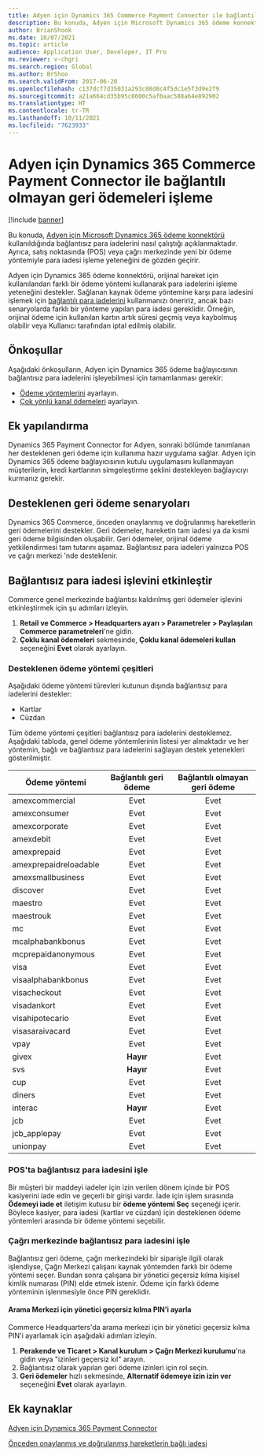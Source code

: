 ```yaml
---
title: Adyen için Dynamics 365 Commerce Payment Connector ile bağlantılı olmayan geri ödemeleri işleme
description: Bu konuda, Adyen için Microsoft Dynamics 365 ödeme konnektörü kullanıldığında bağlantısız para iadelerini nasıl çalıştığı açıklanmaktadır.
author: BrianShook
ms.date: 10/07/2021
ms.topic: article
audience: Application User, Developer, IT Pro
ms.reviewer: v-chgri
ms.search.region: Global
ms.author: BrShoo
ms.search.validFrom: 2017-06-20
ms.openlocfilehash: c137dcf7d35031a293c88d8c4f5dc1e5f3d9e2f9
ms.sourcegitcommit: a21a664cd35b95c8600c5af0aac588a64e892902
ms.translationtype: HT
ms.contentlocale: tr-TR
ms.lasthandoff: 10/11/2021
ms.locfileid: "7623933"
---
```

# <a name="process-unlinked-refunds-with-the-dynamics-365-commerce-payment-connector-for-adyen"></a>Adyen için Dynamics 365 Commerce Payment Connector ile bağlantılı olmayan geri ödemeleri işleme

[!include [banner](../includes/banner.md)]

Bu konuda, [Adyen için Microsoft Dynamics 365 ödeme konnektörü](adyen-connector.md) kullanıldığında bağlantısız para iadelerini nasıl çalıştığı açıklanmaktadır. Ayrıca, satış noktasında (POS) veya çağrı merkezinde yeni bir ödeme yöntemiyle para iadesi işleme yeteneğini de gözden geçirir.

Adyen için Dynamics 365 ödeme konnektörü, orijinal hareket için kullanılandan farklı bir ödeme yöntemi kullanarak para iadelerini işleme yeteneğini destekler. Sağlanan kaynak ödeme yöntemine karşı para iadesini işlemek için [bağlantılı para iadelerini](linked-refunds.md) kullanmanızı öneririz, ancak bazı senaryolarda farklı bir yönteme yapılan para iadesi gereklidir. Örneğin, orijinal ödeme için kullanılan kartın artık süresi geçmiş veya kaybolmuş olabilir veya Kullanıcı tarafından iptal edilmiş olabilir.

## <a name="prerequisites"></a>Önkoşullar

Aşağıdaki önkoşulların, Adyen için Dynamics 365 ödeme bağlayıcısının bağlantısız para iadelerini işleyebilmesi için tamamlanması gerekir:

- [Ödeme yöntemlerini](../payment-methods.md) ayarlayın.
- [Çok yönlü kanal ödemeleri](../omni-channel-payments.md) ayarlayın.

## <a name="additional-configuration"></a>Ek yapılandırma

Dynamics 365 Payment Connector for Adyen, sonraki bölümde tanımlanan her desteklenen geri ödeme için kullanıma hazır uygulama sağlar. Adyen için Dynamics 365 ödeme bağlayıcısının kutulu uygulamasını kullanmayan müşterilerin, kredi kartlarının simgeleştirme şeklini destekleyen bağlayıcıyı kurmanız gerekir.

## <a name="supported-refund-scenarios"></a>Desteklenen geri ödeme senaryoları

Dynamics 365 Commerce, önceden onaylanmış ve doğrulanmış hareketlerin geri ödemelerini destekler. Geri ödemeler, hareketin tam iadesi ya da kısmi geri ödeme bilgisinden oluşabilir. Geri ödemeler, orijinal ödeme yetkilendirmesi tam tutarını aşamaz. Bağlantısız para iadeleri yalnızca POS ve çağrı merkezi 'nde desteklenir.

## <a name="enable-unlinked-refunds-functionality"></a>Bağlantısız para iadesi işlevini etkinleştir

Commerce genel merkezinde bağlantısı kaldırılmış geri ödemeler işlevini etkinleştirmek için şu adımları izleyin.

1. **Retail ve Commerce \> Headquarters ayarı \> Parametreler \> Paylaşılan Commerce parametreleri**'ne gidin.
1. **Çoklu kanal ödemeleri** sekmesinde, **Çoklu kanal ödemeleri kullan** seçeneğini **Evet** olarak ayarlayın.

### <a name="supported-payment-method-variants"></a>Desteklenen ödeme yöntemi çeşitleri

Aşağıdaki ödeme yöntemi türevleri kutunun dışında bağlantısız para iadelerini destekler:

- Kartlar
- Cüzdan

Tüm ödeme yöntemi çeşitleri bağlantısız para iadelerini desteklemez. Aşağıdaki tabloda, genel ödeme yöntemlerinin listesi yer almaktadır ve her yöntemin, bağlı ve bağlantısız para iadelerini sağlayan destek yetenekleri gösterilmiştir.

| Ödeme yöntemi        | Bağlantılı geri ödeme | Bağlantılı olmayan geri ödeme |
|-----------------------|:-------------:|:---------------:|
| amexcommercial        | Evet           | Evet             |
| amexconsumer          | Evet           | Evet             |
| amexcorporate         | Evet           | Evet             |
| amexdebit             | Evet           | Evet             |
| amexprepaid           | Evet           | Evet             |
| amexprepaidreloadable | Evet           | Evet             |
| amexsmallbusiness     | Evet           | Evet             |
| discover              | Evet           | Evet             |
| maestro               | Evet           | Evet             |
| maestrouk             | Evet           | Evet             |
| mc                    | Evet           | Evet             |
| mcalphabankbonus      | Evet           | Evet             |
| mcprepaidanonymous    | Evet           | Evet             |
| visa                  | Evet           | Evet             |
| visaalphabankbonus    | Evet           | Evet             |
| visacheckout          | Evet           | Evet             |
| visadankort           | Evet           | Evet             |
| visahipotecario       | Evet           | Evet             |
| visasaraivacard       | Evet           | Evet             |
| vpay                  | Evet           | Evet             |
| givex                 | **Hayır**        | Evet             |
| svs                   | **Hayır**        | Evet             |
| cup                   | Evet           | Evet             |
| diners                | Evet           | Evet             |
| interac               | **Hayır**        | Evet             |
| jcb                   | Evet           | Evet             |
| jcb_applepay          | Evet           | Evet             |
| unionpay              | Evet           | Evet             |

### <a name="process-an-unlinked-refund-in-pos"></a>POS'ta bağlantısız para iadesini işle

Bir müşteri bir maddeyi iadeler için izin verilen dönem içinde bir POS kasiyerini iade edin ve geçerli bir girişi vardır. İade için işlem sırasında **Ödemeyi iade et** iletişim kutusu bir **ödeme yöntemi Seç** seçeneği içerir. Böylece kasiyer, para iadesi (kartlar ve cüzdan) için desteklenen ödeme yöntemleri arasında bir ödeme yöntemi seçebilir.

### <a name="process-an-unlinked-refund-in-call-center"></a>Çağrı merkezinde bağlantısız para iadesini işle

Bağlantısız geri ödeme, çağrı merkezindeki bir siparişle ilgili olarak işlendiyse, Çağrı Merkezi çalışanı kaynak yöntemden farklı bir ödeme yöntemi seçer. Bundan sonra çalışana bir yönetici geçersiz kılma kişisel kimlik numarası (PIN) elde etmek istenir. Ödeme için farklı ödeme yönteminin işlenmesiyle önce PIN gereklidir.

#### <a name="set-up-an-administrator-override-pin-for-call-center"></a>Arama Merkezi için yönetici geçersiz kılma PIN'i ayarla

Commerce Headquarters'da arama merkezi için bir yönetici geçersiz kılma PIN'i ayarlamak için aşağıdaki adımları izleyin.

1. **Perakende ve Ticaret \> Kanal kurulum \> Çağrı Merkezi kurulumu**'na gidin veya "izinleri geçersiz kıl" arayın.
1. Bağlantısız olarak yapılan geri ödeme izinleri için rol seçin.
1. **Geri ödemeler** hızlı sekmesinde, **Alternatif ödemeye izin izin ver** seçeneğini **Evet** olarak ayarlayın.

## <a name="additional-resources"></a>Ek kaynaklar

[Adyen için Dynamics 365 Payment Connector](adyen-connector.md)

[Önceden onaylanmış ve doğrulanmış hareketlerin bağlı iadesi](linked-refunds.md)
